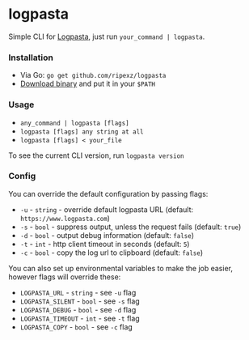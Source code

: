 # logpasta

Simple CLI for [Logpasta](https://www.logpasta.com), just run `your_command | logpasta`.

### Installation

- Via Go: `go get github.com/ripexz/logpasta`
- [Download binary](https://github.com/ripexz/logpasta/releases) and put it in your `$PATH`

### Usage

- `any_command | logpasta [flags]`
- `logpasta [flags] any string at all`
- `logpasta [flags] < your_file`

To see the current CLI version, run `logpasta version`

### Config

You can override the default configuration by passing flags:
- `-u` - `string` - override default logpasta URL (default: `https://www.logpasta.com`)
- `-s` - `bool` - suppress output, unless the request fails (default: `true`)
- `-d` - `bool` - output debug information (default: `false`)
- `-t` - `int` - http client timeout in seconds (default: `5`)
- `-c` - `bool` - copy the log url to clipboard (default: `false`)

You can also set up environmental variables to make the job easier, however flags will override these:
- `LOGPASTA_URL` - `string` - see `-u` flag
- `LOGPASTA_SILENT` - `bool` - see `-s` flag
- `LOGPASTA_DEBUG` - `bool` - see `-d` flag
- `LOGPASTA_TIMEOUT` - `int` - see `-t` flag
- `LOGPASTA_COPY` - `bool` - see `-c` flag
